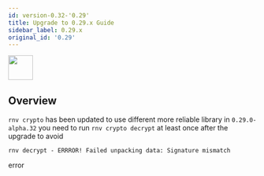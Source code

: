 ```yaml
---
id: version-0.32-'0.29'
title: Upgrade to 0.29.x Guide
sidebar_label: 0.29.x
original_id: '0.29'
---
```


<img src="https://renative.org/img/ic_upgrade.png" width=50 height=50 />


## Overview

`rnv crypto` has been updated to use different more reliable library in `0.29.0-alpha.32`
you need to run `rnv crypto decrypt` at least once after the upgrade to avoid

```
rnv decrypt - ERRROR! Failed unpacking data: Signature mismatch
```
error
